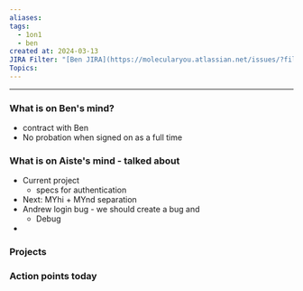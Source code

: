 ```yaml
---
aliases: 
tags:
  - 1on1
  - ben
created at: 2024-03-13
JIRA Filter: "[Ben JIRA](https://molecularyou.atlassian.net/issues/?filter=10015)"
Topics:
---
```

----
### What is on Ben's mind?

- contract with Ben
- No probation when signed on as a full time
### What is on Aiste's mind - talked about

- Current project
	- specs for authentication
- Next: MYhi + MYnd separation
- Andrew login bug - we should create a bug and 
	- Debug
- 

### Projects


### Action points today
